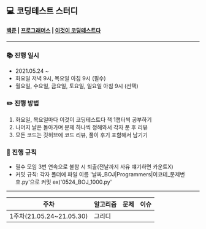 ## 💻 코딩테스트 스터디

#### [백준](https://www.acmicpc.net/) | [프로그래머스](https://programmers.co.kr/learn/challenges) | [이것이 코딩테스트다](https://github.com/ndb796/python-for-coding-test)
-------------------------------------
### 📚 진행 일시
- 2021.05.24 ~
- 화요일 저녁 9시, 목요일 아침 9시 (필수)
- 월요일, 수요일, 금요일, 토요일, 일요일 아침 9시 (선택)

### ✏️ 진행 방법
1. 화요일, 목요일마다 이것이 코딩테스트다 책 1챕터씩 공부하기
2. 나머지 날은 돌아가며 문제 하나씩 정해와서 각자 푼 후 리뷰
3. 모든 코드는 깃허브에 코드 리뷰, 풀이 후기 포함해서 남기기

### 💪 진행 규칙
- 필수 모임 3번 연속으로 불참 시 퇴출(전날까지 사유 얘기하면 카운트X)
- 커밋 규칙: 각자 폴더에 파일 이름 '날짜_BOJ|Programmers|이코테_문제번호.py'으로 커밋 ex)'0524_BOJ_1000.py'
-------------------------------------

주차|알고리즘|문제|이슈
---|---|---|---
1주차(21.05.24~21.05.30)|그리디|
